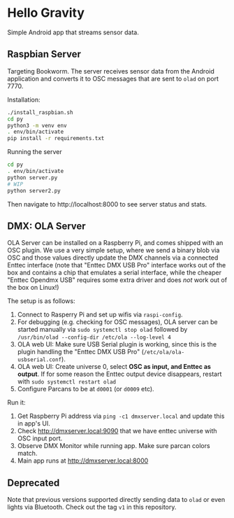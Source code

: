 # Hello Gravity

Simple Android app that streams sensor data.


## Raspbian Server

Targeting Bookworm. The server receives sensor data from the Android application
and converts it to OSC messages that are sent to `olad` on port 7770.

Installation:

```bash
./install_raspbian.sh
cd py
python3 -m venv env
. env/bin/activate
pip install -r requirements.txt
```

Running the server

```bash
cd py
. env/bin/activate
python server.py
# WIP
python server2.py
```

Then navigate to http://localhost:8000 to see server status and stats.


## DMX: OLA Server

OLA Server can be installed on a Raspberry Pi, and comes shipped with an OSC
plugin. We use a very simple setup, where we send a binary blob via OSC and
those values directly update the DMX channels via a connected Enttec interface
(note that "Enttec DMX USB Pro" interface works out of the box and contains a
chip that emulates a serial interface, while the cheaper "Enttec Opendmx USB"
requires some extra driver and does *not* work out of the box on Linux!)

The setup is as follows:

1. Connect to Rasperry Pi and set up wifis via `raspi-config`.
2. For debugging (e.g. checking for OSC messages), OLA server can be started
   manually via `sudo systemctl stop olad` followed by
   `/usr/bin/olad --config-dir /etc/ola --log-level 4`
3. OLA web UI: Make sure USB Serial plugin is working, since this is the plugin
   handling the "Enttec DMX USB Pro" (`/etc/ola/ola-usbserial.conf`).
4. OLA web UI: Create universe 0, select **OSC as input, and Enttec as output**.
   If for some reason the Enttec output device disappears, restart with
   `sudo systemctl restart olad`
5. Configure Parcans to be at `d0001` (or `d0009` etc).

Run it:

1. Get Raspberry Pi address via `ping -c1 dmxserver.local` and update this in
   app's UI.
2. Check http://dmxserver.local:9090 that we have enttec universe with OSC
   input port.
3. Observe DMX Monitor while running app. Make sure parcan colors match.
4. Main app runs at http://dmxserver.local:8000


## Deprecated

Note that previous versions supported directly sending data to `olad` or even
lights via Bluetooth. Check out the tag `v1` in this repository.
